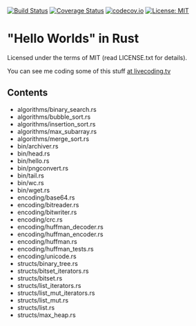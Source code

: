 [![Build Status](https://api.travis-ci.org/alopatindev/rust-experiments.svg?branch=master)](https://travis-ci.org/alopatindev/rust-experiments)
[![Coverage Status](https://coveralls.io/repos/github/alopatindev/rust-experiments/badge.svg?branch=master)](https://coveralls.io/github/alopatindev/rust-experiments?branch=master)
[![codecov.io](http://codecov.io/github/alopatindev/rust-experiments/coverage.svg?branch=master)](https://codecov.io/github/alopatindev/rust-experiments?branch=master)
[![License: MIT](https://img.shields.io/badge/license-MIT-blue.svg)](LICENSE.txt)

"Hello Worlds" in Rust
======================

Licensed under the terms of MIT (read LICENSE.txt for details).

You can see me coding some of this stuff [at livecoding.tv](https://www.livecoding.tv/alopatindev/videos)

Contents
--------
* algorithms/binary_search.rs
* algorithms/bubble_sort.rs
* algorithms/insertion_sort.rs
* algorithms/max_subarray.rs
* algorithms/merge_sort.rs
* bin/archiver.rs
* bin/head.rs
* bin/hello.rs
* bin/pngconvert.rs
* bin/tail.rs
* bin/wc.rs
* bin/wget.rs
* encoding/base64.rs
* encoding/bitreader.rs
* encoding/bitwriter.rs
* encoding/crc.rs
* encoding/huffman_decoder.rs
* encoding/huffman_encoder.rs
* encoding/huffman.rs
* encoding/huffman_tests.rs
* encoding/unicode.rs
* structs/binary_tree.rs
* structs/bitset_iterators.rs
* structs/bitset.rs
* structs/list_iterators.rs
* structs/list_mut_iterators.rs
* structs/list_mut.rs
* structs/list.rs
* structs/max_heap.rs

